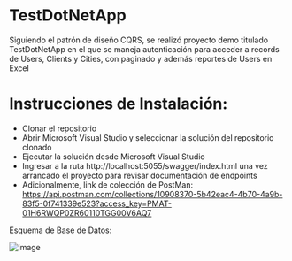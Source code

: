 # TestDotNetApp
Siguiendo el patrón de diseño CQRS, se realizó proyecto demo titulado TestDotNetApp en el que se maneja autenticación para acceder a records de Users, Clients y Cities, con paginado y además
reportes de Users en Excel
# Instrucciones de Instalación: 
* Clonar el repositorio
* Abrir Microsoft Visual Studio y seleccionar la solución del repositorio clonado
* Ejecutar la solución desde Microsoft Visual Studio
* Ingresar a la ruta http://localhost:5055/swagger/index.html una vez arrancado el proyecto para revisar documentación de endpoints
* Adicionalmente, link de colección de PostMan: https://api.postman.com/collections/10908370-5b42eac4-4b70-4a9b-83f5-0f741339e523?access_key=PMAT-01H6RWQP0ZR60110TGG00V6AQ7

Esquema de Base de Datos: 

![image](https://github.com/JesusRomeroB/TestDotNetApp/assets/49314888/9eda228b-03ec-42d5-9dd5-8d8816e4a928)


